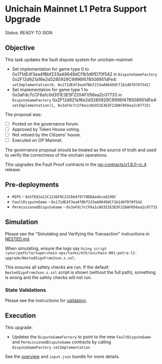 # Unichain Mainnet L1 Petra Support Upgrade

Status: READY TO SIGN

## Objective

This task updates the fault dispute system for unichain-mainnet: 

* Set implementation for game type 0 to 0x171dE4f3ea4fBbf233aA9649dCf1b1d6fD70f542 in `DisputeGameFactory` 0x2F12d621a16e2d3285929C9996f478508951dFe4: `setImplementation(0, 0x171dE4f3ea4fBbf233aA9649dCf1b1d6fD70f542)`
* Set implementation for game type 1 to 0x3aFdc7cCF8a1c0d351E3E5F220AF056ea2c07733 in `DisputeGameFactory` 0x2F12d621a16e2d3285929C9996f478508951dFe4: `setImplementation(1, 0x3aFdc7cCF8a1c0d351E3E5F220AF056ea2c07733)`
<!--NEXT TASK DESCRIPTION-->
The proposal was: 
- [ ] Posted on the governance forum.
- [ ] Approved by Token House voting.
- [ ] Not vetoed by the Citizens' house.
- [ ] Executed on OP Mainnet.

The governance proposal should be treated as the source of truth and used to verify the correctness of the onchain operations. 

This upgrades the Fault Proof contracts in the [op-contracts/v1.8.0-rc.4](https://github.com/ethereum-optimism/optimism/tree/op-contracts/v1.8.0-rc.4) release.



## Pre-deployments 
- `MIPS` - `0x5fE03a12C1236F9C22Cb6479778DDAa4bce6299C`
- `FaultDisputeGame` - `0x171dE4f3ea4fBbf233aA9649dCf1b1d6fD70f542`
- `PermissionedDisputeGame` - `0x3aFdc7cCF8a1c0d351E3E5F220AF056ea2c07733`

## Simulation

Please see the "Simulating and Verifying the Transaction" instructions in [NESTED.md](../../../NESTED.md). 

When simulating, ensure the logs say `Using script /your/path/to/superchain-ops/tasks/eth/unichain-001-petra-l1-upgrade/NestedSignFromJson.s.sol`. 

This ensures all safety checks are run. If the default `NestedSignFromJson.s.sol` script is shown (without the full path), something is wrong and the safety checks will not run.


### State Validations

Please see the instructions for [validation](./VALIDATION.md).

## Execution

This upgrade:

* Updates the `DisputeGameFactory` to point to the new `FaultDisputeGame` and `PermissionedDisputeGame` contracts by calling `DisputeGameFactory.setImplementation`

See the [overview](./OVERVIEW.md) and `input.json` bundle for more details.